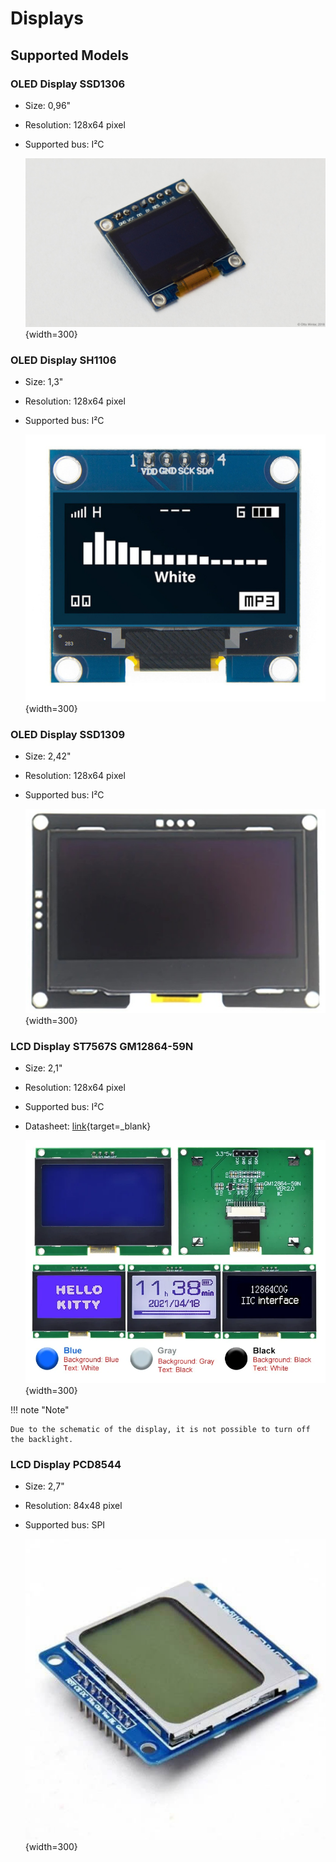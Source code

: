 # Displays

## Supported Models

### OLED Display SSD1306

* Size: 0,96"
* Resolution: 128x64 pixel
* Supported bus: I²C

    ![SSD1306](../assets/images/ssd1306-full.jpg){width=300}

### OLED Display SH1106

* Size: 1,3"
* Resolution: 128x64 pixel
* Supported bus: I²C

    ![SH1106](../assets/images/sh1106-full.png){width=300}

### OLED Display SSD1309

* Size: 2,42"
* Resolution: 128x64 pixel
* Supported bus: I²C

    ![SSD1309](../assets/images/ssd1309-full.jpg){width=300}

### LCD Display ST7567S GM12864-59N

* Size: 2,1"
* Resolution: 128x64 pixel
* Supported bus: I²C
* Datasheet: [link](../assets/datasheets/st7567s_gm12864-59n.webp){target=_blank}

    ![SSD1309](../assets/images/st7567s_gm12864-59n.png){width=300}

!!! note "Note"

    Due to the schematic of the display, it is not possible to turn off the backlight.

### LCD Display PCD8544

* Size: 2,7"
* Resolution: 84x48 pixel
* Supported bus: SPI

    ![SH1106](../assets/images/pcd8544-full.jpg){width=300}
